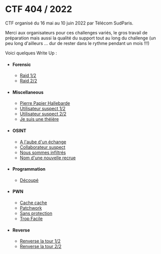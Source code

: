 # CTF 404 / 2022

CTF organisé du 16 mai au 10 juin 2022 par Télécom SudParis.


Merci aux organisateurs pour ces challenges variés, le gros travail de préparation mais aussi la qualité du support tout au long du challenge (un peu long d'ailleurs ... dur de rester dans le rythme pendant un mois !!!)

Voici quelques Write Up :


- #### Forensic
  - [Raid 1/2](forensic/raid_1)
  - [Raid 2/2](forensic/raid_2)
- #### Miscellaneous
  - [Pierre Papier Hallebarde](misc/pierre_papier_hallebarde)
  - [Utilisateur suspect 1/2](misc/suspect_user_1)
  - [Utilisateur suspect 2/2](misc/suspect_user_2)
  - [Je suis une théière](misc/teapot)
- #### OSINT
  - [A l'aube d'un échange](osint/aube)
  - [Collaborateur suspect](osint/collab_suspect)
  - [Nous sommes infiltrés](osint/infiltres)
  - [Nom d'une nouvelle recrue](osint/nom_nvelle_recrue)
- #### Programmation
  - [Découpé](programmation/decoupe)
- #### PWN
  - [Cache cache](pwn/cache_cache)
  - [Patchwork](pwn/patchwork)
  - [Sans protection](pwn/sans_protection)
  - [Trop Facile](pwn/trop_facile)
- #### Reverse
  - [Renverse la tour 1/2](reverse/tour_1)
  - [Renverse la tour 2/2](reverse/tour_2)
